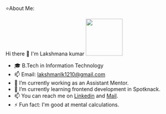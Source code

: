 ⭐About Me:

 Hi there 👋 I'm Lakshmana kumar
 <img src="[image]([https://github.com/user-attachments/assets/0ac3cf30-ae41-4c42-95c7-5748a8b9ec1a](https://i.pinimg.com/736x/03/1f/67/031f67bd6b6bb0487eff63e804f63515.jpg))" width="100">
- 🎓 B.Tech in Information Technology
- 📫 Email: lakshmanlk1210@gmail.com
- 🔭 I’m currently working as an Assistant Mentor.
- 🌱 I’m currently learning frontend development in Spotknack.
- 📫 You can reach me on [Linkedin](https://www.linkedin.com/in/lakshmana-kumar-g1210) and [Mail](lakshmanlk1210@gmail.com).
- ⚡ Fun fact: I'm good at mental calculations.
